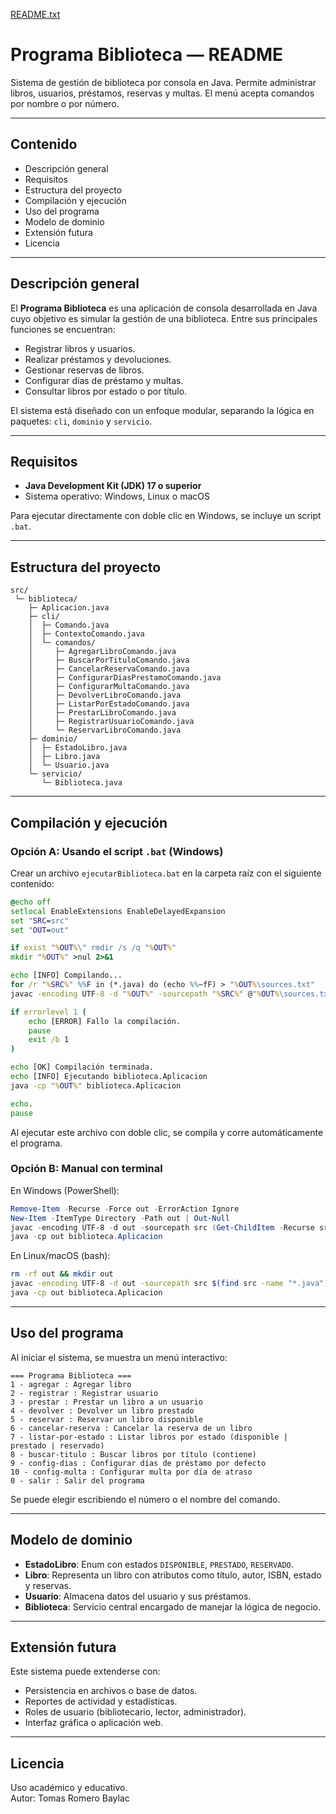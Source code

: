 [README.txt](https://github.com/user-attachments/files/22298877/README.txt)
# Programa Biblioteca — README

Sistema de gestión de biblioteca por consola en Java. Permite administrar libros, usuarios, préstamos, reservas y multas. 
El menú acepta comandos por nombre o por número.

---

## Contenido

- Descripción general
- Requisitos
- Estructura del proyecto
- Compilación y ejecución
- Uso del programa
- Modelo de dominio
- Extensión futura
- Licencia

---

## Descripción general

El **Programa Biblioteca** es una aplicación de consola desarrollada en Java cuyo objetivo es simular la gestión de una biblioteca. 
Entre sus principales funciones se encuentran:

- Registrar libros y usuarios.
- Realizar préstamos y devoluciones.
- Gestionar reservas de libros.
- Configurar días de préstamo y multas.
- Consultar libros por estado o por título.

El sistema está diseñado con un enfoque modular, separando la lógica en paquetes: `cli`, `dominio` y `servicio`.

---

## Requisitos

- **Java Development Kit (JDK) 17 o superior**  
- Sistema operativo: Windows, Linux o macOS

Para ejecutar directamente con doble clic en Windows, se incluye un script `.bat`.

---

## Estructura del proyecto

```
src/
 └─ biblioteca/
    ├─ Aplicacion.java
    ├─ cli/
    │  ├─ Comando.java
    │  ├─ ContextoComando.java
    │  └─ comandos/
    │     ├─ AgregarLibroComando.java
    │     ├─ BuscarPorTituloComando.java
    │     ├─ CancelarReservaComando.java
    │     ├─ ConfigurarDiasPrestamoComando.java
    │     ├─ ConfigurarMultaComando.java
    │     ├─ DevolverLibroComando.java
    │     ├─ ListarPorEstadoComando.java
    │     ├─ PrestarLibroComando.java
    │     ├─ RegistrarUsuarioComando.java
    │     └─ ReservarLibroComando.java
    ├─ dominio/
    │  ├─ EstadoLibro.java
    │  ├─ Libro.java
    │  └─ Usuario.java
    └─ servicio/
       └─ Biblioteca.java
```

---

## Compilación y ejecución

### Opción A: Usando el script `.bat` (Windows)

Crear un archivo `ejecutarBiblioteca.bat` en la carpeta raíz con el siguiente contenido:

```bat
@echo off
setlocal EnableExtensions EnableDelayedExpansion
set "SRC=src"
set "OUT=out"

if exist "%OUT%\" rmdir /s /q "%OUT%"
mkdir "%OUT%" >nul 2>&1

echo [INFO] Compilando...
for /r "%SRC%" %%F in (*.java) do (echo %%~fF) > "%OUT%\sources.txt"
javac -encoding UTF-8 -d "%OUT%" -sourcepath "%SRC%" @"%OUT%\sources.txt"

if errorlevel 1 (
    echo [ERROR] Fallo la compilación.
    pause
    exit /b 1
)

echo [OK] Compilación terminada.
echo [INFO] Ejecutando biblioteca.Aplicacion
java -cp "%OUT%" biblioteca.Aplicacion

echo.
pause
```

Al ejecutar este archivo con doble clic, se compila y corre automáticamente el programa.

### Opción B: Manual con terminal

En Windows (PowerShell):

```powershell
Remove-Item -Recurse -Force out -ErrorAction Ignore
New-Item -ItemType Directory -Path out | Out-Null
javac -encoding UTF-8 -d out -sourcepath src (Get-ChildItem -Recurse src -Filter *.java).FullName
java -cp out biblioteca.Aplicacion
```

En Linux/macOS (bash):

```bash
rm -rf out && mkdir out
javac -encoding UTF-8 -d out -sourcepath src $(find src -name "*.java")
java -cp out biblioteca.Aplicacion
```

---

## Uso del programa

Al iniciar el sistema, se muestra un menú interactivo:

```
=== Programa Biblioteca ===
1 - agregar : Agregar libro
2 - registrar : Registrar usuario
3 - prestar : Prestar un libro a un usuario
4 - devolver : Devolver un libro prestado
5 - reservar : Reservar un libro disponible
6 - cancelar-reserva : Cancelar la reserva de un libro
7 - listar-por-estado : Listar libros por estado (disponible | prestado | reservado)
8 - buscar-titulo : Buscar libros por título (contiene)
9 - config-dias : Configurar días de préstamo por defecto
10 - config-multa : Configurar multa por día de atraso
0 - salir : Salir del programa
```

Se puede elegir escribiendo el número o el nombre del comando.

---

## Modelo de dominio

- **EstadoLibro**: Enum con estados `DISPONIBLE`, `PRESTADO`, `RESERVADO`.
- **Libro**: Representa un libro con atributos como título, autor, ISBN, estado y reservas.
- **Usuario**: Almacena datos del usuario y sus préstamos.
- **Biblioteca**: Servicio central encargado de manejar la lógica de negocio.

---

## Extensión futura

Este sistema puede extenderse con:

- Persistencia en archivos o base de datos.  
- Reportes de actividad y estadísticas.  
- Roles de usuario (bibliotecario, lector, administrador).  
- Interfaz gráfica o aplicación web.  

---

## Licencia

Uso académico y educativo.  
Autor: Tomas Romero Baylac
